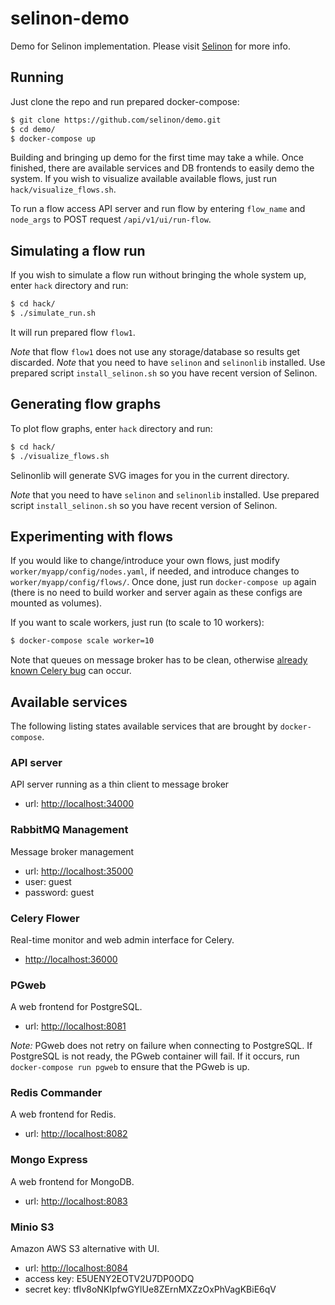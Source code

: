 # selinon-demo

Demo for Selinon implementation. Please visit [Selinon](https://github.com/selinon/selinon) for more info.

## Running

Just clone the repo and run prepared docker-compose:

```bash
$ git clone https://github.com/selinon/demo.git
$ cd demo/
$ docker-compose up
```

Building and bringing up demo for the first time may take a while. Once finished, there are available services and DB frontends to easily demo the system. If you wish to visualize available available flows, just run `hack/visualize_flows.sh`.


To run a flow access API server and run flow by entering `flow_name` and `node_args` to POST request `/api/v1/ui/run-flow`.

## Simulating a flow run

If you wish to simulate a flow run without bringing the whole system up, enter `hack` directory and run:

```bash
$ cd hack/
$ ./simulate_run.sh
```

It will run prepared flow `flow1`.

*Note* that flow `flow1` does not use any storage/database so results get discarded.
*Note* that you need to have `selinon` and `selinonlib` installed. Use prepared script `install_selinon.sh` so you have recent version of Selinon.

## Generating flow graphs

To plot flow graphs, enter `hack` directory and run:

```bash
$ cd hack/
$ ./visualize_flows.sh
```

Selinonlib will generate SVG images for you in the current directory.

*Note* that you need to have `selinon` and `selinonlib` installed. Use prepared script `install_selinon.sh` so you have recent version of Selinon.

## Experimenting with flows

If you would like to change/introduce your own flows, just modify `worker/myapp/config/nodes.yaml`, if needed, and introduce changes to `worker/myapp/config/flows/`. Once done, just run `docker-compose up` again (there is no need to build worker and server again as these configs are mounted as volumes).

If you want to scale workers, just run (to scale to 10 workers):
```bash
$ docker-compose scale worker=10
```

Note that queues on message broker has to be clean, otherwise [already known Celery bug](https://github.com/celery/celery/issues/3539) can occur.

## Available services

The following listing states available services that are brought by `docker-compose`.

### API server

API server running as a thin client to message broker

 * url: [http://localhost:34000](http://localhost:34000)
 
### RabbitMQ Management

Message broker management

 * url: [http://localhost:35000](http://localhost:35000)
 * user: guest
 * password: guest
 
### Celery Flower

Real-time monitor and web admin interface for Celery.

 * [http://localhost:36000](http://localhost:36000)
 
### PGweb

A web frontend for PostgreSQL.

 * url: [http://localhost:8081](http://localhost:8081)
 
*Note:* PGweb does not retry on failure when connecting to PostgreSQL. If PostgreSQL is not ready, the PGweb container will fail. If it occurs, run `docker-compose run pgweb` to ensure that the PGweb is up.
 
### Redis Commander

A web frontend for Redis.

 * url: [http://localhost:8082](http://localhost:8082)
 
### Mongo Express

A web frontend for MongoDB.

 * url: [http://localhost:8083](http://localhost:8083)

### Minio S3

Amazon AWS S3 alternative with UI.

 * url: [http://localhost:8084](http://localhost:8084)
 * access key: E5UENY2EOTV2U7DP0ODQ
 * secret key: tfIv8oNKIpfwGYlUe8ZErnMXZzOxPhVagKBiE6qV

